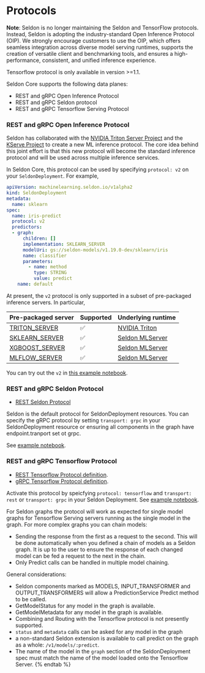# Protocols

**Note**: Seldon is no longer maintaining the Seldon and TensorFlow protocols. Instead, Seldon is adopting the industry-standard Open Inference Protocol (OIP). We strongly encourage customers to use the OIP, which offers seamless integration across diverse model serving runtimes, supports the creation of versatile client and benchmarking tools, and ensures a high-performance, consistent, and unified inference experience.

Tensorflow protocol is only available in version >=1.1.

Seldon Core supports the following data planes:

 * REST and gRPC Open Inference Protocol
 * REST and gRPC Seldon protocol
 * REST and gRPC Tensorflow Serving Protocol



### REST and gRPC Open Inference Protocol

Seldon has collaborated with the [NVIDIA Triton Server
Project](https://github.com/triton-inference-server/server) and the [KServe
Project](https://github.com/kserve) to create a new ML inference
protocol.
The core idea behind this joint effort is that this new protocol will become
the standard inference protocol and will be used across multiple inference
services.

In Seldon Core, this protocol can be used by specifying `protocol: v2` on
your `SeldonDeployment`. 
For example, 

```yaml
apiVersion: machinelearning.seldon.io/v1alpha2
kind: SeldonDeployment
metadata:
  name: sklearn
spec:
  name: iris-predict
  protocol: v2
  predictors:
  - graph:
      children: []
      implementation: SKLEARN_SERVER
      modelUri: gs://seldon-models/v1.19.0-dev/sklearn/iris
      name: classifier
      parameters:
        - name: method
          type: STRING
          value: predict
    name: default
```

At present, the `v2` protocol is only supported in a subset of
pre-packaged inference servers.
In particular,

| Pre-packaged server | Supported | Underlying runtime |
| -- | -- | -- |
| [TRITON_SERVER](../servers/triton.md) | ✅ | [NVIDIA Triton](https://github.com/triton-inference-server/server) |
| [SKLEARN_SERVER](../servers/sklearn.md) | ✅  | [Seldon MLServer](https://github.com/seldonio/mlserver) |
| [XGBOOST_SERVER](../servers/xgboost.md) | ✅  | [Seldon MLServer](https://github.com/seldonio/mlserver) |
| [MLFLOW_SERVER](../servers/mlflow.md) | ✅  | [Seldon MLServer](https://github.com/seldonio/mlserver) |

You can try out the `v2` in [this example notebook](../examples/protocol_examples.html). 


### REST and gRPC Seldon Protocol
* [REST Seldon Protocol](../reference/apis/index.html)

Seldon is the default protocol for SeldonDeployment resources. You can specify the gRPC protocol by setting `transport: grpc` in your SeldonDeployment resource or ensuring all components in the graph have endpoint.tranport set ot grpc.

See [example notebook](../examples/protocol_examples.html). 

### REST and gRPC Tensorflow Protocol
  * [REST Tensorflow Protocol definition](https://github.com/tensorflow/serving/blob/master/tensorflow_serving/g3doc/api_rest.md).
  * [gRPC Tensorflow Protocol definition](https://github.com/tensorflow/serving/blob/master/tensorflow_serving/apis/prediction_service.proto).

Activate this protocol by speicfying `protocol: tensorflow` and `transport: rest` or `transport: grpc` in your Seldon Deployment. See [example notebook](../examples/protocol_examples.html). 

For Seldon graphs the protocol will work as expected for single model graphs for Tensorflow Serving servers running as the single model in the graph. For more complex graphs you can chain models:

 * Sending the response from the first as a request to the second. This will be done automatically when you defined a chain of models as a Seldon graph. It is up to the user to ensure the response of each changed model can be fed a request to the next in the chain.
 * Only Predict calls can be handled in multiple model chaining.


General considerations:

  * Seldon components marked as MODELS, INPUT_TRANSFORMER and OUTPUT_TRANSFORMERS will allow a PredictionService Predict method to be called.
  * GetModelStatus for any model in the graph is available.
  * GetModelMetadata for any model in the graph is available.
  * Combining and Routing with the Tensorflow protocol is not presently supported.
  * `status` and `metadata` calls can be asked for any model in the graph
  * a non-standard Seldon extension is available to call predict on the graph as a whole: `/v1/models/:predict`.
  * The name of the model in the `graph` section of the SeldonDeployment spec must match the name of the model loaded onto the Tensorflow Server. {% endtab %}



